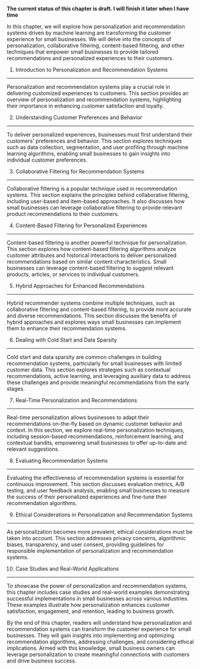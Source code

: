 **The current status of this chapter is draft. I will finish it later when I have time**

In this chapter, we will explore how personalization and recommendation systems driven by machine learning are transforming the customer experience for small businesses. We will delve into the concepts of personalization, collaborative filtering, content-based filtering, and other techniques that empower small businesses to provide tailored recommendations and personalized experiences to their customers.

1. Introduction to Personalization and Recommendation Systems
-------------------------------------------------------------

Personalization and recommendation systems play a crucial role in delivering customized experiences to customers. This section provides an overview of personalization and recommendation systems, highlighting their importance in enhancing customer satisfaction and loyalty.

2. Understanding Customer Preferences and Behavior
--------------------------------------------------

To deliver personalized experiences, businesses must first understand their customers' preferences and behavior. This section explores techniques such as data collection, segmentation, and user profiling through machine learning algorithms, enabling small businesses to gain insights into individual customer preferences.

3. Collaborative Filtering for Recommendation Systems
-----------------------------------------------------

Collaborative filtering is a popular technique used in recommendation systems. This section explains the principles behind collaborative filtering, including user-based and item-based approaches. It also discusses how small businesses can leverage collaborative filtering to provide relevant product recommendations to their customers.

4. Content-Based Filtering for Personalized Experiences
-------------------------------------------------------

Content-based filtering is another powerful technique for personalization. This section explores how content-based filtering algorithms analyze customer attributes and historical interactions to deliver personalized recommendations based on similar content characteristics. Small businesses can leverage content-based filtering to suggest relevant products, articles, or services to individual customers.

5. Hybrid Approaches for Enhanced Recommendations
-------------------------------------------------

Hybrid recommender systems combine multiple techniques, such as collaborative filtering and content-based filtering, to provide more accurate and diverse recommendations. This section discusses the benefits of hybrid approaches and explores ways small businesses can implement them to enhance their recommendation systems.

6. Dealing with Cold Start and Data Sparsity
--------------------------------------------

Cold start and data sparsity are common challenges in building recommendation systems, particularly for small businesses with limited customer data. This section explores strategies such as contextual recommendations, active learning, and leveraging auxiliary data to address these challenges and provide meaningful recommendations from the early stages.

7. Real-Time Personalization and Recommendations
------------------------------------------------

Real-time personalization allows businesses to adapt their recommendations on-the-fly based on dynamic customer behavior and context. In this section, we explore real-time personalization techniques, including session-based recommendations, reinforcement learning, and contextual bandits, empowering small businesses to offer up-to-date and relevant suggestions.

8. Evaluating Recommendation Systems
------------------------------------

Evaluating the effectiveness of recommendation systems is essential for continuous improvement. This section discusses evaluation metrics, A/B testing, and user feedback analysis, enabling small businesses to measure the success of their personalized experiences and fine-tune their recommendation algorithms.

9. Ethical Considerations in Personalization and Recommendation Systems
-----------------------------------------------------------------------

As personalization becomes more prevalent, ethical considerations must be taken into account. This section addresses privacy concerns, algorithmic biases, transparency, and user consent, providing guidelines for responsible implementation of personalization and recommendation systems.

10. Case Studies and Real-World Applications
--------------------------------------------

To showcase the power of personalization and recommendation systems, this chapter includes case studies and real-world examples demonstrating successful implementations in small businesses across various industries. These examples illustrate how personalization enhances customer satisfaction, engagement, and retention, leading to business growth.

By the end of this chapter, readers will understand how personalization and recommendation systems can transform the customer experience for small businesses. They will gain insights into implementing and optimizing recommendation algorithms, addressing challenges, and considering ethical implications. Armed with this knowledge, small business owners can leverage personalization to create meaningful connections with customers and drive business success.
